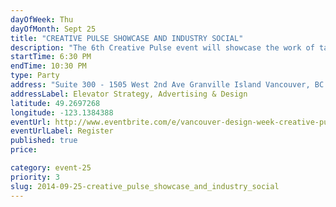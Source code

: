 ```yaml
---
dayOfWeek: Thu
dayOfMonth: Sept 25
title: "CREATIVE PULSE SHOWCASE AND INDUSTRY SOCIAL"
description: "The 6th Creative Pulse event will showcase the work of talented local designers and artists. Hosted by Elevator Strategy, join us for informal drinks with like-minded creatives, and leave inspired."
startTime: 6:30 PM
endTime: 10:30 PM
type: Party
address: "Suite 300 - 1505 West 2nd Ave Granville Island Vancouver, BC  Canada"
addressLabel: Elevator Strategy, Advertising & Design
latitude: 49.2697268
longitude: -123.1384388
eventUrl: http://www.eventbrite.com/e/vancouver-design-week-creative-pulse-showcase-and-industry-social-tickets-12964239389
eventUrlLabel: Register
published: true
price: 

category: event-25
priority: 3
slug: 2014-09-25-creative_pulse_showcase_and_industry_social
---
```

